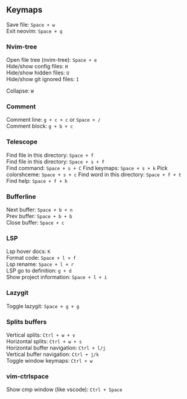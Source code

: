 ## Keymaps

Save file: `Space + w`</br>
Exit neovim: `Space + q`

### Nvim-tree

Open file tree (nvim-tree): `Space + e`</br>
Hide/show config files: `H`</br>
Hide/show hidden files: `U`</br>
Hide/show git ignored files: `I`

Collapse: `W`</br>

### Comment

Comment line: `g + c + c` or `Space + /`</br>
Comment block: `g + b + c`

### Telescope

Find file in this directory: `Space + f`</br>
Find file in this directory: `Space + s + f`</br>
Find command: `Space + s + C`
Find keymaps: `Space + s + k`
Pick colorshceme: `Space + s + c`
Find word in this directory: `Space + f + t`</br>
Find help: `Space + f + h`

### Bufferline

Next buffer: `Space + b + n`</br>
Prev buffer: `Space + b + b`</br>
Close buffer: `Space + c`

### LSP

Lsp hover docs: `K`</br>
Format code: `Space + l + f`</br>
Lsp rename: `Space + l + r` </br>
LSP go to definition: `g + d` </br>
Show project information: `Space + l + i` </br>

### Lazygit

Toggle lazygit: `Space + g + g`</br>

### Splits buffers

Vertical splits: `Ctrl + w + v`</br>
Horizontal splits: `Ctrl + w + s`</br>
Horizontal buffer navigation: `Ctrl + l/j`</br>
Vertical buffer navigation: `Ctrl + j/k`</br>
Toggle window keymaps: `Ctrl + w`</br>

### vim-ctrlspace

Show cmp window (like vscode): `Ctrl + Space`
